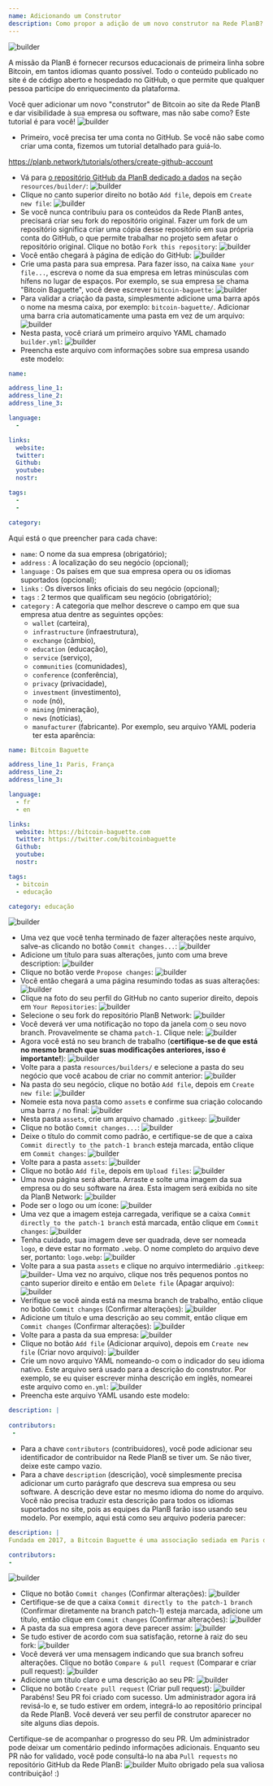 ```yaml
---
name: Adicionando um Construtor
description: Como propor a adição de um novo construtor na Rede PlanB?
---
```

![builder](assets/cover.webp)

A missão da PlanB é fornecer recursos educacionais de primeira linha sobre Bitcoin, em tantos idiomas quanto possível. Todo o conteúdo publicado no site é de código aberto e hospedado no GitHub, o que permite que qualquer pessoa participe do enriquecimento da plataforma.

Você quer adicionar um novo "construtor" de Bitcoin ao site da Rede PlanB e dar visibilidade à sua empresa ou software, mas não sabe como? Este tutorial é para você!
![builder](assets/01.webp)
- Primeiro, você precisa ter uma conta no GitHub. Se você não sabe como criar uma conta, fizemos um tutorial detalhado para guiá-lo.

https://planb.network/tutorials/others/create-github-account


- Vá para [o repositório GitHub da PlanB dedicado a dados](https://github.com/DecouvreBitcoin/sovereign-university-data/tree/dev/resources/builders) na seção `resources/builder/`:
![builder](assets/02.webp)
- Clique no canto superior direito no botão `Add file`, depois em `Create new file`:
![builder](assets/03.webp)
- Se você nunca contribuiu para os conteúdos da Rede PlanB antes, precisará criar seu fork do repositório original. Fazer um fork de um repositório significa criar uma cópia desse repositório em sua própria conta do GitHub, o que permite trabalhar no projeto sem afetar o repositório original. Clique no botão `Fork this repository`:
![builder](assets/04.webp)
- Você então chegará à página de edição do GitHub:
![builder](assets/05.webp)
- Crie uma pasta para sua empresa. Para fazer isso, na caixa `Name your file...`, escreva o nome da sua empresa em letras minúsculas com hífens no lugar de espaços. Por exemplo, se sua empresa se chama "Bitcoin Baguette", você deve escrever `bitcoin-baguette`:
![builder](assets/06.webp)
- Para validar a criação da pasta, simplesmente adicione uma barra após o nome na mesma caixa, por exemplo: `bitcoin-baguette/`. Adicionar uma barra cria automaticamente uma pasta em vez de um arquivo:
![builder](assets/07.webp)
- Nesta pasta, você criará um primeiro arquivo YAML chamado `builder.yml`:
![builder](assets/08.webp)
- Preencha este arquivo com informações sobre sua empresa usando este modelo:

```yaml
name:

address_line_1:
address_line_2:
address_line_3: 

language:
  - 

links:
  website:
  twitter:
  Github:
  youtube:
  nostr:

tags:
  - 
  - 

category:
```

Aqui está o que preencher para cada chave:
- `name`: O nome da sua empresa (obrigatório);
- `address` : A localização do seu negócio (opcional);
- `language` : Os países em que sua empresa opera ou os idiomas suportados (opcional);
- `links` : Os diversos links oficiais do seu negócio (opcional);
- `tags` : 2 termos que qualificam seu negócio (obrigatório);
- `category` : A categoria que melhor descreve o campo em que sua empresa atua dentre as seguintes opções:
	- `wallet` (carteira),
	- `infrastructure` (infraestrutura),
	- `exchange` (câmbio),
	- `education` (educação),
	- `service` (serviço),
	- `communities` (comunidades),
	- `conference` (conferência),
	- `privacy` (privacidade),
	- `investment` (investimento),
	- `node` (nó),
	- `mining` (mineração),
	- `news` (notícias),
	- `manufacturer` (fabricante).
Por exemplo, seu arquivo YAML poderia ter esta aparência:
```yaml
name: Bitcoin Baguette

address_line_1: Paris, França
address_line_2:
address_line_3: 

language:
  - fr
  - en

links:
  website: https://bitcoin-baguette.com
  twitter: https://twitter.com/bitcoinbaguette
  Github:
  youtube:
  nostr:

tags:
  - bitcoin
  - educação

category: educação
```

![builder](assets/09.webp)
- Uma vez que você tenha terminado de fazer alterações neste arquivo, salve-as clicando no botão `Commit changes...`:
![builder](assets/10.webp)
- Adicione um título para suas alterações, junto com uma breve description:
![builder](assets/11.webp)
- Clique no botão verde `Propose changes`:
![builder](assets/12.webp)
- Você então chegará a uma página resumindo todas as suas alterações:
![builder](assets/13.webp)
- Clique na foto do seu perfil do GitHub no canto superior direito, depois em `Your Repositories`:
![builder](assets/14.webp)
- Selecione o seu fork do repositório PlanB Network:
![builder](assets/15.webp)
- Você deverá ver uma notificação no topo da janela com o seu novo branch. Provavelmente se chama `patch-1`. Clique nele:
![builder](assets/16.webp)
- Agora você está no seu branch de trabalho (**certifique-se de que está no mesmo branch que suas modificações anteriores, isso é importante!**):
![builder](assets/17.webp)
- Volte para a pasta `resources/builders/` e selecione a pasta do seu negócio que você acabou de criar no commit anterior:
![builder](assets/18.webp)
- Na pasta do seu negócio, clique no botão `Add file`, depois em `Create new file`:
![builder](assets/19.webp)
- Nomeie esta nova pasta como `assets` e confirme sua criação colocando uma barra `/` no final:
![builder](assets/20.webp)
- Nesta pasta `assets`, crie um arquivo chamado `.gitkeep`:
![builder](assets/21.webp)
- Clique no botão `Commit changes...`:
![builder](assets/22.webp)
- Deixe o título do commit como padrão, e certifique-se de que a caixa `Commit directly to the patch-1 branch` esteja marcada, então clique em `Commit changes`: ![builder](assets/23.webp)
- Volte para a pasta `assets`:
![builder](assets/24.webp)
- Clique no botão `Add file`, depois em `Upload files`:
![builder](assets/25.webp)
- Uma nova página será aberta. Arraste e solte uma imagem da sua empresa ou do seu software na área. Esta imagem será exibida no site da PlanB Network:
![builder](assets/26.webp)
- Pode ser o logo ou um ícone:
![builder](assets/27.webp)
- Uma vez que a imagem esteja carregada, verifique se a caixa `Commit directly to the patch-1 branch` está marcada, então clique em `Commit changes`:
![builder](assets/28.webp)
- Tenha cuidado, sua imagem deve ser quadrada, deve ser nomeada `logo`, e deve estar no formato `.webp`. O nome completo do arquivo deve ser, portanto: `logo.webp`:
![builder](assets/29.webp)
- Volte para a sua pasta `assets` e clique no arquivo intermediário `.gitkeep`:
![builder](assets/30.webp)- Uma vez no arquivo, clique nos três pequenos pontos no canto superior direito e então em `Delete file` (Apagar arquivo):
![builder](assets/31.webp)
- Verifique se você ainda está na mesma branch de trabalho, então clique no botão `Commit changes` (Confirmar alterações):
![builder](assets/32.webp)
- Adicione um título e uma descrição ao seu commit, então clique em `Commit changes` (Confirmar alterações):
![builder](assets/33.webp)
- Volte para a pasta da sua empresa:
![builder](assets/34.webp)
- Clique no botão `Add file` (Adicionar arquivo), depois em `Create new file` (Criar novo arquivo):
![builder](assets/35.webp)
- Crie um novo arquivo YAML nomeando-o com o indicador do seu idioma nativo. Este arquivo será usado para a descrição do construtor. Por exemplo, se eu quiser escrever minha descrição em inglês, nomearei este arquivo como `en.yml`:
![builder](assets/36.webp)
- Preencha este arquivo YAML usando este modelo:
```yaml
description: |
 
contributors:
 - 
```

- Para a chave `contributors` (contribuidores), você pode adicionar seu identificador de contribuidor na Rede PlanB se tiver um. Se não tiver, deixe este campo vazio.
- Para a chave `description` (descrição), você simplesmente precisa adicionar um curto parágrafo que descreva sua empresa ou seu software. A descrição deve estar no mesmo idioma do nome do arquivo. Você não precisa traduzir esta descrição para todos os idiomas suportados no site, pois as equipes da PlanB farão isso usando seu modelo. Por exemplo, aqui está como seu arquivo poderia parecer:
```yaml
description: |
Fundada em 2017, a Bitcoin Baguette é uma associação sediada em Paris dedicada a organizar meetups de Bitcoin e workshops técnicos. Reunimos entusiastas, especialistas e mentes curiosas para explorar e discutir as complexidades da tecnologia Bitcoin. Nossos eventos fornecem uma plataforma para compartilhamento de conhecimento, networking e fomento de um entendimento mais profundo sobre os mecanismos internos do Bitcoin. Junte-se a nós na Bitcoin Baguette para fazer parte da comunidade Bitcoin de Paris e manter-se atualizado com os últimos avanços no campo.

contributors:
- 
```
![builder](assets/37.webp)
- Clique no botão `Commit changes` (Confirmar alterações):
![builder](assets/38.webp)
- Certifique-se de que a caixa `Commit directly to the patch-1 branch` (Confirmar diretamente na branch patch-1) esteja marcada, adicione um título, então clique em `Commit changes` (Confirmar alterações):
![builder](assets/39.webp)
- A pasta da sua empresa agora deve parecer assim:
![builder](assets/40.webp)
- Se tudo estiver de acordo com sua satisfação, retorne à raiz do seu fork:
![builder](assets/41.webp)
- Você deverá ver uma mensagem indicando que sua branch sofreu alterações. Clique no botão `Compare & pull request` (Comparar e criar pull request):
![builder](assets/42.webp)
- Adicione um título claro e uma descrição ao seu PR:
![builder](assets/43.webp)
- Clique no botão `Create pull request` (Criar pull request):
![builder](assets/44.webp)
Parabéns! Seu PR foi criado com sucesso. Um administrador agora irá revisá-lo e, se tudo estiver em ordem, integrá-lo ao repositório principal da Rede PlanB. Você deverá ver seu perfil de construtor aparecer no site alguns dias depois.

Certifique-se de acompanhar o progresso do seu PR. Um administrador pode deixar um comentário pedindo informações adicionais. Enquanto seu PR não for validado, você pode consultá-lo na aba `Pull requests` no repositório GitHub da Rede PlanB:
![builder](assets/45.webp)
Muito obrigado pela sua valiosa contribuição! :)
